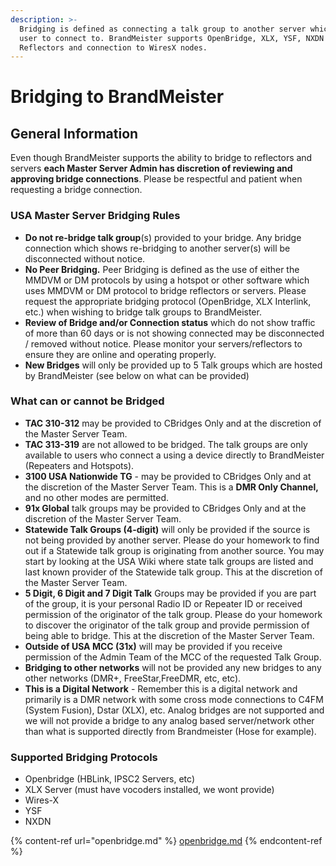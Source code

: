 ```yaml
---
description: >-
  Bridging is defined as connecting a talk group to another server which allows
  user to connect to. BrandMeister supports OpenBridge, XLX, YSF, NXDN
  Reflectors and connection to WiresX nodes.
---
```


# Bridging to BrandMeister

## General Information

Even though BrandMeister supports the ability to bridge to reflectors and servers **each Master Server Admin has discretion of reviewing and approving bridge connections**. Please be respectful and patient when requesting a bridge connection.&#x20;

### USA Master Server Bridging Rules

* **Do not re-bridge talk group**(s) provided to your bridge. Any bridge connection which shows re-bridging to another server(s) will be disconnected without notice.
* **No Peer Bridging.** Peer Bridging is defined as the use of either the MMDVM or DM protocols by using a hotspot or other software which uses MMDVM or DM protocol to bridge reflectors or servers. Please request the appropriate bridging protocol (OpenBridge, XLX Interlink, etc.) when wishing to bridge talk groups to BrandMeister. &#x20;
* **Review of Bridge and/or Connection status** which do not show traffic of more than 60 days or is not showing connected may be disconnected / removed without notice. Please monitor your servers/reflectors to ensure they are online and operating properly.&#x20;
* **New Bridges** will only be provided up to 5 Talk groups which are hosted by BrandMeister (see below on what can be provided)

### What can or cannot be Bridged

* **TAC 310-312** may be provided to CBridges Only and at the discretion of the Master Server Team.
* **TAC 313-319** are not allowed to be bridged.  The talk groups are only available to users who connect a using a device directly to BrandMeister (Repeaters and Hotspots).&#x20;
* **3100 USA Nationwide TG** - may be provided to CBridges Only and at the discretion of the Master Server Team. This is a **DMR Only Channel,** and no other modes are permitted.&#x20;
* **91x Global** talk groups may be provided to CBridges Only and at the discretion of the Master Server Team.
* **Statewide Talk Groups (4-digit)** will only be provided if the source is not being provided by another server. Please do your homework to find out if a Statewide talk group is originating from another source. You may start by looking at the USA Wiki where state talk groups are listed and last known provider of the Statewide talk group.  This at the discretion of the Master Server Team.&#x20;
* **5 Digit, 6 Digit and 7 Digit Talk** Groups may be provided if you are part of the group, it is your personal Radio ID or Repeater ID or received permission of the originator of the talk group. Please do your homework to discover the originator of the talk group and provide permission of being able to bridge. This at the discretion of the Master Server Team.&#x20;
* **Outside of USA MCC (31x)** will may be provided if you receive permission of the Admin Team of the MCC of the requested Talk Group.
* **Bridging to other networks** will not be provided any new bridges to any other networks (DMR+, FreeStar,FreeDMR, etc, etc).&#x20;
* **This is a Digital Network** - Remember this is a digital network and primarily is a DMR network with some cross mode connections to C4FM (System Fusion), Dstar (XLX), etc. Analog bridges are not supported and we will not provide a bridge to any analog based server/network other than what is supported directly from Brandmeister (Hose for example).&#x20;

### Supported Bridging Protocols

* Openbridge (HBLink, IPSC2 Servers, etc)
* XLX Server (must have vocoders installed, we wont provide)
* Wires-X
* YSF
* NXDN

{% content-ref url="openbridge.md" %}
[openbridge.md](openbridge.md)
{% endcontent-ref %}



